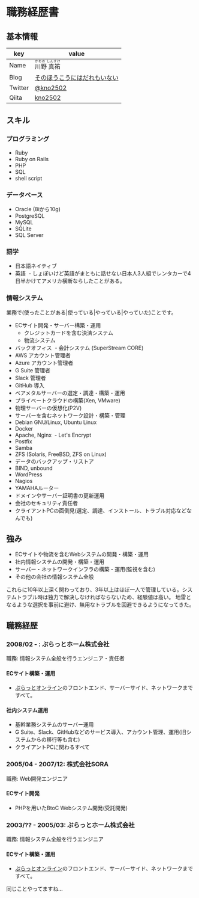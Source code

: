 # 職務経歴書

## 基本情報

|key|value|
|---|-----|
|Name|<ruby><rb>川野 真祐<rb><rt>かわの しんすけ</rt></ruby>|
|Blog|[そのほうこうにはだれもいない](https://2502.net/)|
|Twitter|[@kno2502](https://twitter.com/kno2502)|
|Qiita|[kno2502](https://qiita.com/kno2502)|


## スキル

### プログラミング

- Ruby
- Ruby on Rails
- PHP
- SQL
- shell script

### データベース

- Oracle (8iから10g)
- PostgreSQL
- MySQL
- SQLite
- SQL Server

### 語学

- 日本語ネイティブ
- 英語
  - しょぼいけど英語がまともに話せない日本人3人組でレンタカーで4日半かけてアメリカ横断ならしたことがある。

### 情報システム

業務で(使ったことがある|使っている|やっている|やっていた)ことです。

- ECサイト開発・サーバー構築・運用
  - クレジットカードを含む決済システム
  - 物流システム
- バックオフィス
  - 会計システム (SuperStream CORE)
- AWS アカウント管理者
- Azure アカウント管理者
- G Suite 管理者
- Slack 管理者
- GitHub 導入
- ベアメタルサーバーの選定・調達・構築・運用
- プライベートクラウドの構築(Xen, VMware)
- 物理サーバーの仮想化(P2V)
- サーバーを含むネットワーク設計・構築・管理
- Debian GNU/Linux, Ubuntu Linux
- Docker
- Apache, Nginx
  - Let's Encrypt
- Postfix
- Samba
- ZFS (Solaris, FreeBSD, ZFS on Linux)
- データのバックアップ・リストア
- BIND, unbound
- WordPress
- Nagios
- YAMAHAルーター
- ドメインやサーバー証明書の更新運用
- 会社のセキュリティ責任者
- クライアントPCの面倒見(選定、調達、インストール、トラブル対応などなんでも)

## 強み

- ECサイトや物流を含むWebシステムの開発・構築・運用
- 社内情報システムの開発・構築・運用
- サーバー・ネットワークインフラの構築・運用(監視を含む)
- その他の会社の情報システム全般

これらに10年以上深く関わっており、3年以上はほぼ一人で管理している。システムトラブル時は独力で解決しなければならないため、経験値は高い。
地雷となるような選択を事前に避け、無用なトラブルを回避できるようになってきた。

## 職務経歴

### 2008/02 - : ぷらっとホーム株式会社

職務: 情報システム全般を行うエンジニア・責任者

#### ECサイト構築・運用

- [ぷらっとオンライン](https://online.plathome.co.jp/)のフロントエンド、サーバーサイド、ネットワークまですべて。

#### 社内システム運用

- 基幹業務システムのサーバー運用
- G Suite、Slack、GitHubなどのサービス導入、アカウント管理、運用(旧システムからの移行等も含む)
- クライアントPCに関わるすべて

### 2005/04 - 2007/12: 株式会社SORA

職務: Web開発エンジニア

#### ECサイト開発

- PHPを用いたBtoC Webシステム開発(受託開発)

### 2003/?? - 2005/03: ぷらっとホーム株式会社

職務: 情報システム全般を行うエンジニア

#### ECサイト構築・運用

- [ぷらっとオンライン](https://online.plathome.co.jp/)のフロントエンド、サーバーサイド、ネットワークまですべて。

同じことやってますね…
